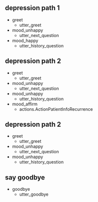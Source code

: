 ## depression path 1
* greet
  - utter_greet
* mood_unhappy
  - utter_next_question
* mood_happy
  - utter_history_question

## depression path 2
* greet
  - utter_greet
* mood_unhappy
  - utter_next_question
* mood_unhappy
  - utter_history_question
* mood_affirm
  - actions.ActionPatientInfoRecurrence  

## depression path 2
* greet
  - utter_greet
* mood_unhappy
  - utter_next_question
* mood_unhappy
  - utter_history_question
 

## say goodbye
* goodbye
  - utter_goodbye